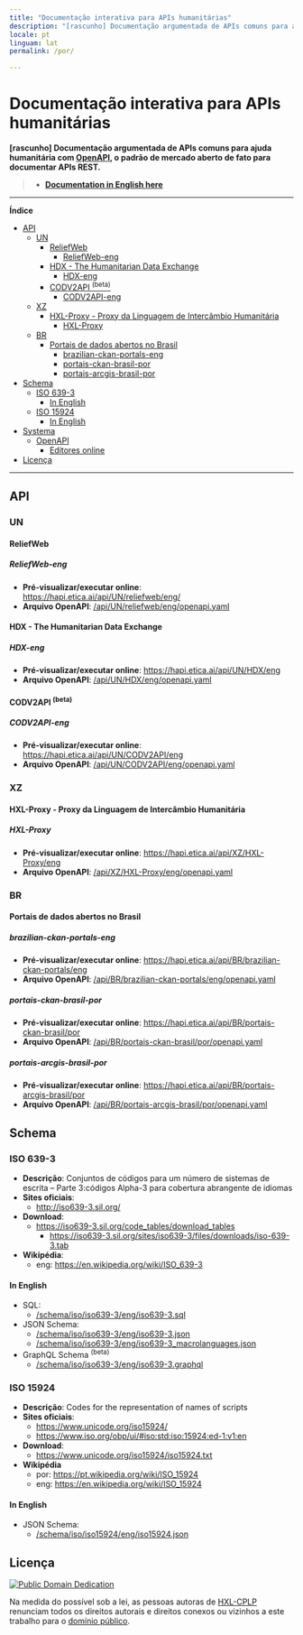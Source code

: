```yaml
---
title: "Documentação interativa para APIs humanitárias"
description: "[rascunho] Documentação argumentada de APIs comuns para ajuda humanitária com OpenAPI"
locale: pt
linguam: lat
permalink: /por/

---
```


# Documentação interativa para APIs humanitárias

<!-- _i18n/por/index.md -->

**[rascunho] Documentação argumentada de APIs comuns para ajuda humanitária com
[OpenAPI](https://www.openapis.org/), o padrão de mercado aberto de fato para
documentar APIs REST.**

> - **[Documentation in English here](/eng/)**

---

**Índice**

<!-- TOC depthFrom:2 -->

- [API](#api)
    - [UN](#un)
        - [ReliefWeb](#reliefweb)
            - [ReliefWeb-eng](#reliefweb-eng)
        - [HDX - The Humanitarian Data Exchange](#hdx---the-humanitarian-data-exchange)
            - [HDX-eng](#hdx-eng)
        - [CODV2API <sup>(beta)</sup>](#codv2api-supbetasup)
            - [CODV2API-eng](#codv2api-eng)
    - [XZ](#xz)
        - [HXL-Proxy - Proxy da Linguagem de Intercâmbio Humanitária](#hxl-proxy---proxy-da-linguagem-de-intercâmbio-humanitária)
            - [HXL-Proxy](#hxl-proxy)
    - [BR](#br)
        - [Portais de dados abertos no Brasil](#portais-de-dados-abertos-no-brasil)
            - [brazilian-ckan-portals-eng](#brazilian-ckan-portals-eng)
            - [portais-ckan-brasil-por](#portais-ckan-brasil-por)
            - [portais-arcgis-brasil-por](#portais-arcgis-brasil-por)
- [Schema](#schema)
    - [ISO 639-3](#iso-639-3)
        - [In English](#in-english)
    - [ISO 15924](#iso-15924)
        - [In English](#in-english-1)
- [Systema](#systema)
    - [OpenAPI](#openapi)
        - [Editores online](#editores-online)
- [Licença](#licença)

<!-- /TOC -->

---


## API

### UN

#### ReliefWeb
<!--
- **Wikipedia**:
  - eng: <https://en.wikipedia.org/wiki/ReliefWeb>
-->

##### ReliefWeb-eng
- **Pré-visualizar/executar online**: <https://hapi.etica.ai/api/UN/reliefweb/eng/>
- **Arquivo OpenAPI**: [/api/UN/reliefweb/eng/openapi.yaml](/api/UN/reliefweb/eng/openapi.yaml)

#### HDX - The Humanitarian Data Exchange

##### HDX-eng
- **Pré-visualizar/executar online**: <https://hapi.etica.ai/api/UN/HDX/eng>
- **Arquivo OpenAPI**: [/api/UN/HDX/eng/openapi.yaml](/api/UN/HDX/eng/openapi.yaml)

#### CODV2API <sup>(beta)</sup>

##### CODV2API-eng
- **Pré-visualizar/executar online**: <https://hapi.etica.ai/api/UN/CODV2API/eng>
- **Arquivo OpenAPI**: [/api/UN/CODV2API/eng/openapi.yaml](/api/UN/CODV2API/eng/openapi.yaml)

### XZ

#### HXL-Proxy - Proxy da Linguagem de Intercâmbio Humanitária

##### HXL-Proxy
- **Pré-visualizar/executar online**: <https://hapi.etica.ai/api/XZ/HXL-Proxy/eng>
- **Arquivo OpenAPI**: [/api/XZ/HXL-Proxy/eng/openapi.yaml](/api/XZ/HXL-Proxy/eng/openapi.yaml)

### BR

#### Portais de dados abertos no Brasil

##### brazilian-ckan-portals-eng

- **Pré-visualizar/executar online**: <https://hapi.etica.ai/api/BR/brazilian-ckan-portals/eng>
- **Arquivo OpenAPI**: [/api/BR/brazilian-ckan-portals/eng/openapi.yaml](/api/BR/brazilian-ckan-portals/eng/openapi.yaml)

##### portais-ckan-brasil-por

- **Pré-visualizar/executar online**: <https://hapi.etica.ai/api/BR/portais-ckan-brasil/por>
- **Arquivo OpenAPI**: [/api/BR/portais-ckan-brasil/por/openapi.yaml](/api/BR/portais-ckan-brasil/por/openapi.yaml)

##### portais-arcgis-brasil-por

- **Pré-visualizar/executar online**: <https://hapi.etica.ai/api/BR/portais-arcgis-brasil/por>
- **Arquivo OpenAPI**: [/api/BR/portais-arcgis-brasil/por/openapi.yaml](/api/BR/portais-arcgis-brasil/por/openapi.yaml)

## Schema

### ISO 639-3
- **Descrição**: Conjuntos de códigos para um número de sistemas de escrita –
  Parte 3:códigos Alpha-3 para cobertura abrangente de idiomas
- **Sites oficiais**:
  - <http://iso639-3.sil.org/>
- **Download**:
  - <https://iso639-3.sil.org/code_tables/download_tables>
    - <https://iso639-3.sil.org/sites/iso639-3/files/downloads/iso-639-3.tab>
- **Wikipédia**:
  - eng: <https://en.wikipedia.org/wiki/ISO_639-3>

#### In English
- SQL:
  - [/schema/iso/iso639-3/eng/iso639-3.sql](/schema/iso/iso639-3/eng/iso639-3.sql)
- JSON Schema:
  - [/schema/iso/iso639-3/eng/iso639-3.json](/schema/iso/iso639-3/eng/iso639-3.json)
  - [/schema/iso/iso639-3/eng/iso639-3_macrolanguages.json](/schema/iso/iso639-3/eng/iso639-3_macrolanguages.json)
- GraphQL Schema <sup>(beta)</sup>
  - [/schema/iso/iso639-3/eng/iso639-3.graphql](/schema/iso/iso639-3/eng/iso639-3.graphql)

### ISO 15924
- **Descrição**: Codes for the representation of names of scripts
- **Sites oficiais**:
  - <https://www.unicode.org/iso15924/>
  - <https://www.iso.org/obp/ui/#iso:std:iso:15924:ed-1:v1:en>
- **Download**:
  - <https://www.unicode.org/iso15924/iso15924.txt>
- **Wikipédia**
  - por: <https://pt.wikipedia.org/wiki/ISO_15924>
  - eng: <https://en.wikipedia.org/wiki/ISO_15924>

#### In English

- JSON Schema:
  - [/schema/iso/iso15924/eng/iso15924.json](/schema/iso/iso15924/eng/iso15924.json)

<!--
## Systema

### OpenAPI
- **Especificação OpenAPI**: <https://spec.openapis.org/oas/v3.0.3>
- **OpenAPI.Tools** <https://openapi.tools/>

#### Editores online
- <https://editor.swagger.io/>
- <https://editor.swagger.io/?url=https://example.org/myfile.yaml>

-->

## Licença

<!--TODO: o texto em português da licença é um rascunho. Ainda precisa ser revisado -->

[![Public Domain Dedication](https://i.creativecommons.org/p/zero/1.0/88x31.png)](UNLICENSE)

Na medida do possível sob a lei, as pessoas autoras de
[HXL-CPLP](https://github.com/HXL-CPLP) renunciam todos os direitos autorais e
direitos conexos ou vizinhos a este trabalho para o [domínio público](UNLICENSE).
